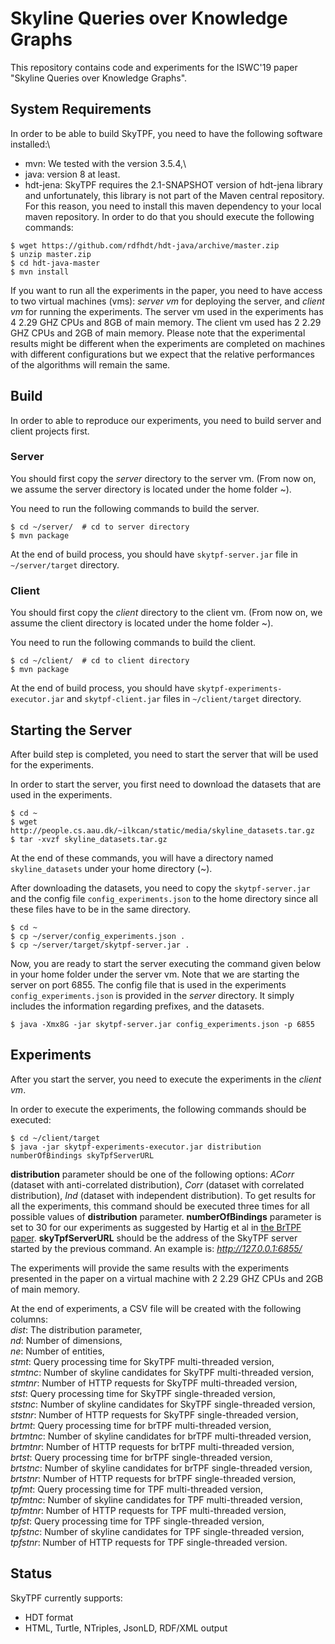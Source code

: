 # Skyline Queries over Knowledge Graphs
This repository contains code and experiments for the ISWC'19 paper "Skyline Queries over Knowledge Graphs". 

## System Requirements
In order to be able to build SkyTPF, you need to have the following software installed:\
- mvn: We tested with the version 3.5.4,\
- java: version 8 at least.
- hdt-jena: SkyTPF requires the 2.1-SNAPSHOT version of hdt-jena library and unfortunately, this library is not part of the Maven central repository. For this reason, you need to install this maven dependency to your local maven repository. In order to do that you should execute the following commands:

```
$ wget https://github.com/rdfhdt/hdt-java/archive/master.zip
$ unzip master.zip
$ cd hdt-java-master
$ mvn install
```

If you want to run all the experiments in the paper, you need to have access to two virtual machines (vms): *server vm* for deploying the server, and *client vm* for running the experiments. The server vm used in the experiments has 4 2.29 GHZ CPUs and 8GB of main memory. The client vm used has 2 2.29 GHZ CPUs and 2GB of main memory. Please note that the experimental results might be different when the experiments are completed on machines with different configurations but we expect that the relative performances of the algorithms will remain the same.

## Build
In order to able to reproduce our experiments, you need to build server and client projects first.

### Server
You should first copy the *server* directory to the server vm. (From now on, we assume the server directory is located under the home folder ~). 

You need to run the following commands to build the server.

```
$ cd ~/server/  # cd to server directory
$ mvn package
```
At the end of build process, you should have `skytpf-server.jar` file in `~/server/target` directory.

### Client 
You should first copy the *client* directory to the client vm. (From now on, we assume the client directory is located under the home folder ~).

You need to run the following commands to build the client.
```
$ cd ~/client/  # cd to client directory
$ mvn package
```
At the end of build process, you should have `skytpf-experiments-executor.jar` and `skytpf-client.jar` files in `~/client/target` directory.

## Starting the Server
After build step is completed, you need to start the server that will be used for the experiments. 

In order to start the server, you first need to download the datasets that are used in the experiments. 
```
$ cd ~
$ wget http://people.cs.aau.dk/~ilkcan/static/media/skyline_datasets.tar.gz
$ tar -xvzf skyline_datasets.tar.gz 
```
At the end of these commands, you will have a directory named `skyline_datasets` under your home directory (~).

After downloading the datasets, you need to copy the `skytpf-server.jar` and the config file `config_experiments.json` to the home directory since all these files have to be in the same directory.
```
$ cd ~
$ cp ~/server/config_experiments.json .
$ cp ~/server/target/skytpf-server.jar .
```
Now, you are ready to start the server executing the command given below in your home folder under the server vm. Note that we are starting the server on port 6855. The config file that is used in the experiments `config_experiments.json` is provided in the *server* directory. It simply includes the information regarding prefixes, and the datasets.
```
$ java -Xmx8G -jar skytpf-server.jar config_experiments.json -p 6855
```


## Experiments
After you start the server, you need to execute the experiments in the *client vm*.

In order to execute the experiments, the following commands should be executed:
```
$ cd ~/client/target
$ java -jar skytpf-experiments-executor.jar distribution numberOfBindings skyTpfServerURL
``` 
**distribution** parameter should be one of the following options: *ACorr* (dataset with anti-correlated distribution), *Corr* (dataset with correlated distribution), *Ind* (dataset with independent distribution). To get results for all the experiments, this command should be executed three times for all possible values of **distribution** parameter.
**numberOfBindings** parameter is set to 30 for our experiments as suggested by Hartig et al in [the BrTPF paper](https://link.springer.com/chapter/10.1007%2F978-3-319-48472-3_48).
**skyTpfServerURL** should be the address of the SkyTPF server started by the previous command. An example is: *http://127.0.0.1:6855/*

The experiments will provide the same results with the experiments presented in the paper on a virtual machine with 2 2.29 GHZ CPUs and 2GB of main memory.

At the end of experiments, a CSV file will be created with the following columns:\
*dist*: The distribution parameter,\
*nd*: Number of dimensions,\
*ne*: Number of entities,\
*stmt*: Query processing time for SkyTPF multi-threaded version,\
*stmtnc*: Number of skyline candidates for SkyTPF multi-threaded version, \
*stmtnr*: Number of HTTP requests for SkyTPF multi-threaded version,\
*stst*: Query processing time for SkyTPF single-threaded version,\
*ststnc*: Number of skyline candidates for SkyTPF single-threaded version,\
*ststnr*: Number of HTTP requests for SkyTPF single-threaded version,\
*brtmt*: Query processing time for brTPF multi-threaded version,\
*brtmtnc*: Number of skyline candidates for brTPF multi-threaded version,\
*brtmtnr*: Number of HTTP requests for brTPF multi-threaded version,\
*brtst*: Query processing time for brTPF single-threaded version,\
*brtstnc*: Number of skyline candidates for brTPF single-threaded version,\
*brtstnr*: Number of HTTP requests for brTPF single-threaded version,\
*tpfmt*: Query processing time for TPF multi-threaded version,\
*tpfmtnc*: Number of skyline candidates for TPF multi-threaded version,\
*tpfmtnr*: Number of HTTP requests for TPF multi-threaded version,\
*tpfst*: Query processing time for TPF single-threaded version,\
*tpfstnc*: Number of skyline candidates for TPF single-threaded version,\
*tpfstnr*: Number of HTTP requests for TPF single-threaded version.

## Status
SkyTPF currently supports:
- HDT format
- HTML, Turtle, NTriples, JsonLD, RDF/XML output
